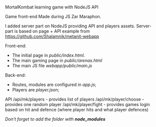 MortalKombat learning game with NodeJS API

Game front-end Made during JS Zar Maraphon.

I added server part on NodeJS providing API and players assets.
Server-part is based on page + API example from https://github.com/Shalamnik/metanit-webapp

Front-end:
* The initial page in *public/index.html*.
* The main gaming page in *public/arenas.html*
* The main JS file *webapp/public/main.js*

Back-end:
* Routes, modules are configured in *app.js*;
* Players are  *player.json*;

API
/api/mk/players - provides list of players
/api/mk/player/choose - provides one random player
/api/mk/player/fight - provides games login based on hit and defence (where player hits and what player defences)

_Don't forget to add the folder with **node_modules**_
